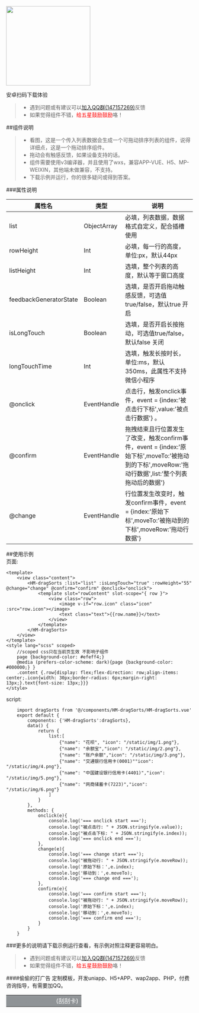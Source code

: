 <img src="http://hmsmscode.hmwh.me/3.png" width="227" height="214" />  
  
安卓扫码下载体验  

> * 遇到问题或有建议可以[加入QQ群(147157269)](https://shang.qq.com/wpa/qunwpa?idkey=0d4297636dde21703e0e6eb69b9fdde90725625ea7fca51ba0d440837eac9d92)反馈  
> * 如果觉得组件不错，<font color=#f00>给五星鼓励鼓励</font>咯！

##组件说明  

> * 看图，这是一个传入列表数据会生成一个可拖动排序列表的组件，说得详细点，这是一个拖动排序组件。
> * 拖动会有触感反馈，如果设备支持的话。
> * 组件需要使用v3编译器，并且使用了wxs，兼容APP-VUE、H5、MP-WEIXIN，其他端未做兼容，不支持。
> * 下载示例并运行，你的很多疑问或得到答案。

###属性说明  

|属性名	|类型	|说明				|
|--	|--	|--	|
|list|ObjectArray	|必填，列表数据，数据格式自定义，配合插槽使用		|
|rowHeight|Int	|必填，每一行的高度，单位:px，默认44px		|
|listHeight|Int	|选填，整个列表的高度，默认等于窗口高度		|
|feedbackGeneratorState|Boolean	|选填，是否开启拖动触感反馈，可选值true/false，默认true 开启		|
|isLongTouch|Boolean	|选填，是否开启长按拖动，可选值true/false，默认false 关闭		|
|longTouchTime|Int	|选填，触发长按时长，单位:ms，默认350ms，此属性不支持微信小程序		|
|@onclick|EventHandle	|点击行，触发onclick事件，event = {index:'被点击行下标',value:'被点击行数据'} 。	|
|@confirm|EventHandle	|拖拽结束且行位置发生了改变，触发confirm事件，event = {index:'原始下标',moveTo:'被拖动到的下标',moveRow:'拖动行数据',list:'整个列表拖动后的数据'}	|
|@change|EventHandle	|行位置发生改变时，触发confirm事件，event = {index:'原始下标',moveTo:'被拖动到的下标',moveRow:'拖动行数据'} 	|

##使用示例  
页面:
``` 
<template>
	<view class="content">
		<HM-dragSorts :list="list" :isLongTouch="true" :rowHeight="55" @change="change" @confirm="confirm" @onclick="onclick">
			<template slot="rowContent" slot-scope="{ row }">
				<view class="row">
					<image v-if="row.icon" class="icon" :src="row.icon"></image>
					<text class="text">{{row.name}}</text>
				</view>
			</template>
		</HM-dragSorts>	
	</view>
</template>
<style lang="scss" scoped>
	//scoped css只在当前页生效 不影响子组件
	page {background-color: #efeff4;}
	@media (prefers-color-scheme: dark){page {background-color: #000000;} }
	.content {.row{display: flex;flex-direction: row;align-items: center;.icon{width: 30px;border-radius: 6px;margin-right: 13px;}.text{font-size: 13px;}}}
</style>
```  
script:

```
	import dragSorts from '@/components/HM-dragSorts/HM-dragSorts.vue'
	export default {
		components: {'HM-dragSorts':dragSorts},
		data() {
			return {
				list:[
					{"name": "花呗", "icon": "/static/img/1.png"},
					{"name": "余额宝","icon": "/static/img/2.png"},
					{"name": "账户余额","icon": "/static/img/3.png"},
					{"name": "交通银行信用卡(0001)""icon": "/static/img/4.png"},
					{"name": "中国建设银行信用卡(4401)","icon": "/static/img/5.png"},
					{"name": "网商储蓄卡(7223)","icon": "/static/img/6.png"}
				]
			}
		},
		methods: {
			onclick(e){
				console.log('=== onclick start ===');
				console.log("被点击行: " + JSON.stringify(e.value));
				console.log("被点击下标: " + JSON.stringify(e.index));
				console.log('=== onclick end ===');
			},
			change(e){
				console.log('=== change start ===');
				console.log("被拖动行: " + JSON.stringify(e.moveRow));
				console.log('原始下标：',e.index);
				console.log('移动到：',e.moveTo);
				console.log('=== change end ===');
			},
			confirm(e){
				console.log('=== confirm start ===');
				console.log("被拖动行: " + JSON.stringify(e.moveRow));
				console.log('原始下标：',e.index);
				console.log('移动到：',e.moveTo);
				console.log('=== confirm end ===');
			}
		}
	}
```

###更多的说明请下载示例运行查看，有示例对照注释更容易明白。  

> * 遇到问题或有建议可以[加入QQ群(147157269)](https://jq.qq.com/?_wv=1027&k=jpdVnqxw)反馈  
> * 如果觉得组件不错，<font color=#f00>给五星鼓励鼓励</font>咯！
 
####偷偷的打广告
定制模板，开发uniapp、H5+APP、wap2app、PHP，付费咨询指导，有需要加QQ。  

<table><tr><td bgcolor=#8f9396 >
<center><font color=#8f9396>QQ:565766672</font> <font color=#fff>(刮刮卡)</font></center>
</td></tr></table>
